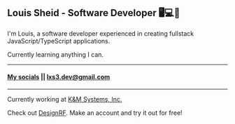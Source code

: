 ## Louis Sheid - Software Developer 🖥️💻📱

I'm Louis, a software developer experienced in creating fullstack JavaScript/TypeScript applications.

Currently learning anything I can.

<hr>
  
#### <a href='https://linktr.ee/louisxsheid' target=”_blank”>My socials</a> || lxs3.dev@gmail.com

<hr>

Currently working at <a href='https://kmswireless.com/' target=”_blank”>K&M Systems, Inc.</a>

Check out <a href='https://design-rf.com' target=”_blank”>DesignRF</a>. Make an account and try it out for free!
